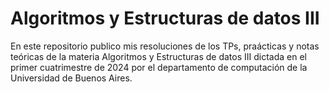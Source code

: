 # Algoritmos y Estructuras de datos III

En este repositorio publico mis resoluciones de los TPs, praácticas y notas teóricas de la materia Algoritmos y Estructuras de datos III dictada en el primer cuatrimestre de 2024 por el departamento de computación de la Universidad de Buenos Aires.
